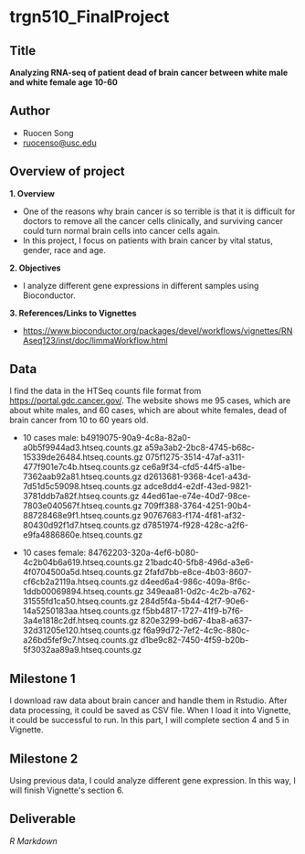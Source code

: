 # trgn510_FinalProject

## Title
**Analyzing RNA-seq of patient dead of brain cancer between white male and white female age 10-60**

## Author
* Ruocen Song
* <ruocenso@usc.edu>

## Overview of project
**1. Overview**
* One of the reasons why brain cancer is so terrible is that it is difficult for doctors to remove all the cancer cells clinically, and surviving cancer could turn normal brain cells into cancer cells again.
* In this project, I focus on patients with brain cancer by vital status, gender, race and age.

**2. Objectives**
* I analyze different gene expressions in different samples using Bioconductor.

**3. References/Links to Vignettes**
* https://www.bioconductor.org/packages/devel/workflows/vignettes/RNAseq123/inst/doc/limmaWorkflow.html

## Data
I find the data in the HTSeq counts file format from https://portal.gdc.cancer.gov/. The website shows me 95 cases, which are about white males, and 60 cases, which are about white females, dead of brain cancer from 10 to 60 years old.
* 10 cases male:
b4919075-90a9-4c8a-82a0-a0b5f9944ad3.htseq.counts.gz
a59a3ab2-2bc8-4745-b68c-15339de26484.htseq.counts.gz
075f1275-3514-47af-a311-477f901e7c4b.htseq.counts.gz
ce6a9f34-cfd5-44f5-a1be-7362aab92a81.htseq.counts.gz
d2613681-9368-4ce1-a43d-7d51d5c59098.htseq.counts.gz
adce8dd4-e2df-43ed-9821-3781ddb7a82f.htseq.counts.gz
44ed61ae-e74e-40d7-98ce-7803e040567f.htseq.counts.gz
709ff388-3764-4251-90b4-88728468e9f1.htseq.counts.gz
90767683-f174-4f81-af32-80430d92f1d7.htseq.counts.gz
d7851974-f928-428c-a2f6-e9fa4886860e.htseq.counts.gz

* 10 cases female:
84762203-320a-4ef6-b080-4c2b04b6a619.htseq.counts.gz
21badc40-5fb8-496d-a3e6-4f0704500a5d.htseq.counts.gz
2fafd7bb-e8ce-4b03-8607-cf6cb2a2119a.htseq.counts.gz
d4eed6a4-986c-409a-8f6c-1ddb00069894.htseq.counts.gz
349eaa81-0d2c-4c2b-a762-31555fd1ca50.htseq.counts.gz
284d5f4a-5b44-42f7-90e6-14a5250183aa.htseq.counts.gz
f5bb4817-1727-41f9-b7f6-3a4e1818c2df.htseq.counts.gz
820e3299-bd67-4ba8-a637-32d31205e120.htseq.counts.gz
f6a99d72-7ef2-4c9c-880c-a26bd5fef9c7.htseq.counts.gz
d1be9c82-7450-4f59-b20b-5f3032aa89a9.htseq.counts.gz

## Milestone 1
I download raw data about brain cancer and handle them in Rstudio. After data processing, it could be saved as CSV file. When I load it into Vignette, it could be successful to run. In this part, I will complete section 4 and 5 in Vignette.

## Milestone 2
Using previous data, I could analyze different gene expression. In this way, I will finish Vignette's section 6.

## Deliverable
*R Markdown*
